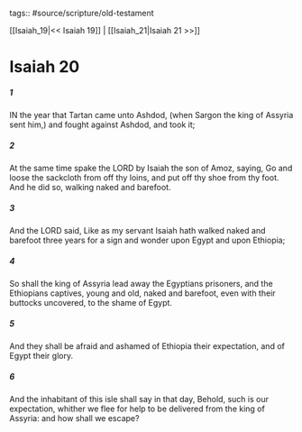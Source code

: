 tags:: #source/scripture/old-testament

[[Isaiah_19|<< Isaiah 19]] | [[Isaiah_21|Isaiah 21 >>]]

# Isaiah 20

##### 1

IN the year that Tartan came unto Ashdod, (when Sargon the king of Assyria sent him,) and fought against Ashdod, and took it;

##### 2

At the same time spake the LORD by Isaiah the son of Amoz, saying, Go and loose the sackcloth from off thy loins, and put off thy shoe from thy foot. And he did so, walking naked and barefoot.

##### 3

And the LORD said, Like as my servant Isaiah hath walked naked and barefoot three years for a sign and wonder upon Egypt and upon Ethiopia;

##### 4

So shall the king of Assyria lead away the Egyptians prisoners, and the Ethiopians captives, young and old, naked and barefoot, even with their buttocks uncovered, to the shame of Egypt.

##### 5

And they shall be afraid and ashamed of Ethiopia their expectation, and of Egypt their glory.

##### 6

And the inhabitant of this isle shall say in that day, Behold, such is our expectation, whither we flee for help to be delivered from the king of Assyria: and how shall we escape?
